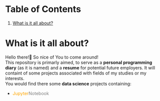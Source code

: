 # Table of Contents
1. [What is it all about?](#intro)

# What is it all about?
Hello there!:wave: So nice of You to come around!  
This repository is primarly aimed, to serve as a **personal programming diary** (as it is named) and a **resume** for potential future employers. It will containt of some projects associated with fields of my studies or my interests.  
You would find there some **data science** projects containing:
* <span style="color: orange">Jupyter</span><span style="color: grey">Notebook</span>
